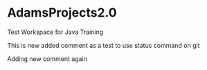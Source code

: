 # AdamsProjects2.0
Test Workspace for Java Training

This is new added comment as a test to use status command on git

Adding new comment again